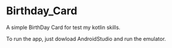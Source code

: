 ﻿# Birthday_Card

A simple BirthDay Card for test my kotlin skills.

To run the app, just dowload AndroidStudio and run the emulator.
